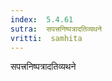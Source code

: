 ```yaml
---
index:  5.4.61
sutra:  सपत्त्रनिष्पत्रादतिव्यथने
vritti:  samhita 
---
```


सपत्त्रनिष्पत्रादतिव्यथने

